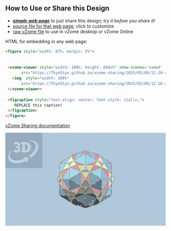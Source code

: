 
## How to Use or Share this Design

 - [***simple web page***](<https://ThynStyx.github.io/vzome-sharing/2025/02/09/12-28-48-Zometool-IDH-RT-Combined/>) to just share this design; *try it before you share it!*
 - [source file for that web page](<https://github.com/ThynStyx/vzome-sharing/edit/main/2025/02/09/12-28-48-Zometool-IDH-RT-Combined/index.md>); click to customize
 - [raw vZome file](<https://raw.githubusercontent.com/ThynStyx/vzome-sharing/main/2025/02/09/12-28-48-Zometool-IDH-RT-Combined/Zometool-IDH-RT-Combined.vZome>) to use in vZome desktop or vZome Online
 
 HTML for embedding in any web page:
 ```html
<figure style="width: 87%; margin: 5%">
  
  
  <vzome-viewer style="width: 100%; height: 60dvh" show-scenes='named'
        src="https://ThynStyx.github.io/vzome-sharing/2025/02/09/12-28-48-Zometool-IDH-RT-Combined/Zometool-IDH-RT-Combined.vZome" >
    <img  style="width: 100%"
        src="https://ThynStyx.github.io/vzome-sharing/2025/02/09/12-28-48-Zometool-IDH-RT-Combined/Zometool-IDH-RT-Combined.png" >
  </vzome-viewer>

  <figcaption style="text-align: center; font-style: italic;">
     REPLACE this caption!
  </figcaption>
</figure>

 ```

[vZome Sharing documentation](https://vzome.github.io/vzome/sharing.html#how-it-works)

![Image](<Zometool-IDH-RT-Combined.png>)

